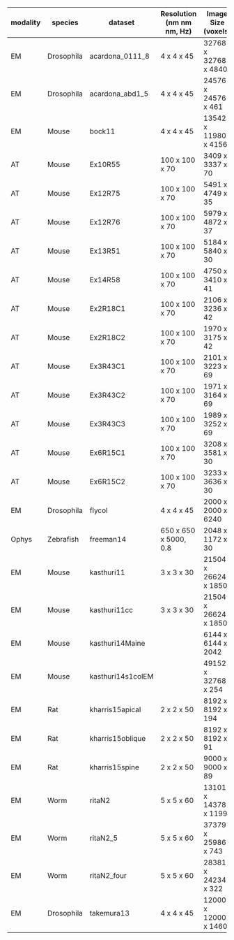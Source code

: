 | modality|species|dataset|Resolution (nm nm nm, Hz)|Image Size (voxels)|#channels|#timesteps|reference |
| -----|-----|-----|-----|-----|-----|-----|----- |
| EM|Drosophila|acardona_0111_8|4 x 4 x 45|32768 x 32768 x 4840|1|1|[nature.com/nature/journal/v52...](http://www.nature.com/nature/journal/v520/n7549/abs/nature14297.html) |
| EM|Drosophila|acardona_abd1_5|4 x 4 x 45|24576 x 24576 x 461|1|1|[nature.com/nature/journal/v52...](http://www.nature.com/nature/journal/v520/n7549/abs/nature14297.html) |
| EM|Mouse|bock11|4 x 4 x 45|135424 x 119808 x 4156|1|1|[nature.com/nature/journal/v47...](http://www.nature.com/nature/journal/v471/n7337/full/nature09802.html) |
| AT|Mouse|Ex10R55|100 x 100 x 70|3409 x 3337 x 70|29|1|[nature.com/articles/sdata2014...](http://www.nature.com/articles/sdata201446) |
| AT|Mouse|Ex12R75|100 x 100 x 70|5491 x 4749 x 35|21|1|[nature.com/articles/sdata2014...](http://www.nature.com/articles/sdata201446) |
| AT|Mouse|Ex12R76|100 x 100 x 70|5979 x 4872 x 37|21|1|[nature.com/articles/sdata2014...](http://www.nature.com/articles/sdata201446) |
| AT|Mouse|Ex13R51|100 x 100 x 70|5184 x 5840 x 30|21|1|[nature.com/articles/sdata2014...](http://www.nature.com/articles/sdata201446) |
| AT|Mouse|Ex14R58|100 x 100 x 70|4750 x 3410 x 41|26|1|[nature.com/articles/sdata2014...](http://www.nature.com/articles/sdata201446) |
| AT|Mouse|Ex2R18C1|100 x 100 x 70|2106 x 3236 x 42|25|1|[nature.com/articles/sdata2014...](http://www.nature.com/articles/sdata201446) |
| AT|Mouse|Ex2R18C2|100 x 100 x 70|1970 x 3175 x 42|25|1|[nature.com/articles/sdata2014...](http://www.nature.com/articles/sdata201446) |
| AT|Mouse|Ex3R43C1|100 x 100 x 70|2101 x 3223 x 69|26|1|[nature.com/articles/sdata2014...](http://www.nature.com/articles/sdata201446) |
| AT|Mouse|Ex3R43C2|100 x 100 x 70|1971 x 3164 x 69|26|1|[nature.com/articles/sdata2014...](http://www.nature.com/articles/sdata201446) |
| AT|Mouse|Ex3R43C3|100 x 100 x 70|1989 x 3252 x 69|26|1|[nature.com/articles/sdata2014...](http://www.nature.com/articles/sdata201446) |
| AT|Mouse|Ex6R15C1|100 x 100 x 70|3208 x 3581 x 30|21|1|[nature.com/articles/sdata2014...](http://www.nature.com/articles/sdata201446) |
| AT|Mouse|Ex6R15C2|100 x 100 x 70|3233 x 3636 x 30|21|1|[nature.com/articles/sdata2014...](http://www.nature.com/articles/sdata201446) |
| EM|Drosophila|flycol|4 x 4 x 45|2000 x 2000 x 6240|1|1| |
| Ophys|Zebrafish|freeman14|650 x 650 x 5000, 0.8|2048 x 1172 x 30|1|100|[nature.com/nmeth/journal/v10/...](http://www.nature.com/nmeth/journal/v10/n5/full/nmeth.2434.html) |
| EM|Mouse|kasthuri11|3 x 3 x 30|21504 x 26624 x 1850|1|1|[sciencedirect.com/science/art...](http://www.sciencedirect.com/science/article/pii/S0092867415008247) |
| EM|Mouse|kasthuri11cc|3 x 3 x 30|21504 x 26624 x 1850|1|1|[sciencedirect.com/science/art...](http://www.sciencedirect.com/science/article/pii/S0092867415008247) |
| EM|Mouse|kasthuri14Maine||6144 x 6144 x 2042|1|1|[sciencedirect.com/science/art...](http://www.sciencedirect.com/science/article/pii/S0092867415008247) |
| EM|Mouse|kasthuri14s1colEM||49152 x 32768 x 254|1|1|[sciencedirect.com/science/art...](http://www.sciencedirect.com/science/article/pii/S0092867415008247) |
| EM|Rat|kharris15apical|2 x 2 x 50|8192 x 8192 x 194|1|1|[ncbi.nlm.nih.gov/pubmed/26347...](http://www.ncbi.nlm.nih.gov/pubmed/26347348) |
| EM|Rat|kharris15oblique|2 x 2 x 50|8192 x 8192 x 91|1|1|[ncbi.nlm.nih.gov/pubmed/26347...](http://www.ncbi.nlm.nih.gov/pubmed/26347348) |
| EM|Rat|kharris15spine|2 x 2 x 50|9000 x 9000 x 89|1|1|[ncbi.nlm.nih.gov/pubmed/26347...](http://www.ncbi.nlm.nih.gov/pubmed/26347348) |
| EM|Worm|ritaN2|5 x 5 x 60|13101 x 14378 x 1199|2|1|[wormatlas.org/ver1/MoW_built0...](http://www.wormatlas.org/ver1/MoW_built0.92/toc.html) |
| EM|Worm|ritaN2_5|5 x 5 x 60|37379 x 25986 x 743|2|1|[wormatlas.org/ver1/MoW_built0...](http://www.wormatlas.org/ver1/MoW_built0.92/toc.html) |
| EM|Worm|ritaN2_four|5 x 5 x 60|28381 x 24234 x 322|2|1|[wormatlas.org/ver1/MoW_built0...](http://www.wormatlas.org/ver1/MoW_built0.92/toc.html) |
| EM|Drosophila|takemura13|4 x 4 x 45|12000 x 12000 x 1460|1|1|[nature.com/nature/journal/v50...](http://www.nature.com/nature/journal/v500/n7461/full/nature12450.html#/semi-automated-connectome-reconstruction) |
